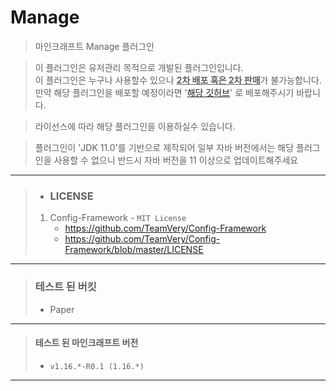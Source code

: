 # Manage

> 마인크래프트 Manage 플러그인

> 이 플러그인은 유저관리 목적으로 개발된 플러그인입니다. \
> 이 플러그인은 누구나 사용할수 있으나 <U>**2차 배포 혹은 2차 판매**</U>가 불가능합니다. \
> 만약 해당 플러그인을 배포할 예정이라면 '[해당 깃허브](https://github.com/TeamVery/Manage)' 로 배포해주시기 바랍니다.

> 라이선스에 따라 해당 플러그인을 이용하실수 있습니다.

> 플러그인이 'JDK 11.0'를 기반으로 제작되어 일부 자바 버전에서는 해당 플러그인을 사용할 수 없으니 반드시 자바 버전을 11 이상으로 업데이트해주세요

---
> * ### LICENSE
> 1. Config-Framework - `MIT License`
>    * https://github.com/TeamVery/Config-Framework
>    * https://github.com/TeamVery/Config-Framework/blob/master/LICENSE
---
> ### 테스트 된 버킷
> * Paper
---
> #### 테스트 된 마인크래프트 버전
> * `v1.16.*-R0.1 (1.16.*)`
---